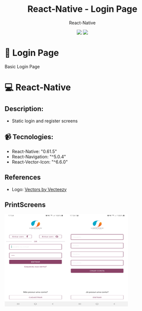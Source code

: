 <p align="center">
  <h1 align="center"> React-Native - Login Page </h1>
  <p align="center"> React-Native </p>
</p>

<p align="center">
  <img src="https://forthebadge.com/images/badges/made-with-javascript.svg"/>
  <img src="https://forthebadge.com/images/badges/built-for-android.svg" />
</p>


# :muscle: Login Page
Basic Login Page
 
# :computer: React-Native

## Description:
* Static login and register screens

## :video_camera: Tecnologies:
* React-Native: "0.61.5"
* React-Navigation: "^5.0.4"
* React-Vector-Icon: "^6.6.0" 

## References 

* Logo: <a href="https://www.vecteezy.com/"> Vectors by Vecteezy</a>

## PrintScreens

<img src="src/assets/login.jpg" alt="Login Screen" width="200" height="300"><img src="src/assets/register.jpg" alt="Register Screen" width="200" height="300">

